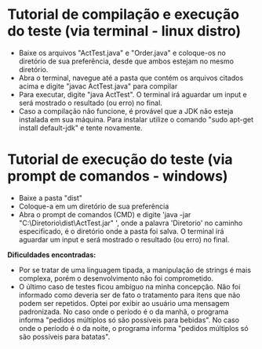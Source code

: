 # Tutorial de compilação e execução do teste (via terminal - linux distro)

* Baixe os arquivos "ActTest.java" e "Order.java" e coloque-os no diretório de sua preferência, desde que ambos estejam no mesmo diretório.
* Abra o terminal, navegue até a pasta que contém os arquivos citados acima e digite "javac ActTest.java" para compilar
* Para executar, digite "java ActTest". O terminal irá aguardar um input e será mostrado o resultado (ou erro) no final.
* Caso a compilação não funcione, é provável que a JDK não esteja instalada em sua máquina. Para instalar utilize o comando "sudo apt-get install default-jdk" e tente novamente.

# Tutorial de execução do teste (via prompt de comandos - windows)

* Baixe a pasta "dist"
* Coloque-a em um diretório de sua preferência
* Abra o prompt de comandos (CMD) e digite 'java -jar "C:\Diretorio\dist\ActTest.jar" ', onde a palavra 'Diretorio' no caminho especificado, é o diretório onde a pasta foi salva. O terminal irá aguardar um input e será mostrado o resultado (ou erro) no final.

**Dificuldades encontradas:**

* Por se tratar de uma linguagem tipada, a manipulação de strings é mais complexa, porém o desenvolvimento não foi comprometido.
* O último caso de testes ficou ambíguo na minha concepção. Não foi informado como deveria ser de fato o tratamento para itens que não podem ser repetidos. Optei por exibir ao usuário uma mensagem padronizada. No caso onde o período é o da manhã, o programa informa "pedidos múltiplos só são possíveis para bebidas". No caso onde o período é o da noite, o programa informa "pedidos múltiplos só são possíveis para batatas".
